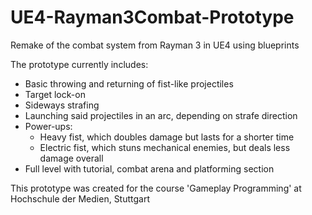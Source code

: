 # UE4-Rayman3Combat-Prototype

Remake of the combat system from Rayman 3 in UE4 using blueprints

The prototype currently includes:

- Basic throwing and returning of fist-like projectiles
- Target lock-on
- Sideways strafing
- Launching said projectiles in an arc, depending on strafe direction
- Power-ups:
     - Heavy fist, which doubles damage but lasts for a shorter time
     - Electric fist, which stuns mechanical enemies, but deals less damage overall
- Full level with tutorial, combat arena and platforming section

This prototype was created for the course 'Gameplay Programming' at Hochschule der Medien, Stuttgart
